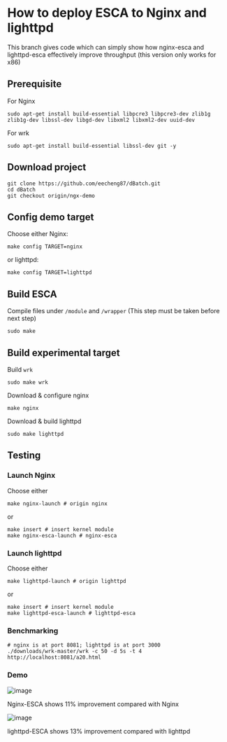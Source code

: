 # How to deploy ESCA to Nginx and lighttpd
This branch gives code which can simply show how nginx-esca and lighttpd-esca effectively improve throughput (this version only works for x86)

## Prerequisite
For Nginx
```
sudo apt-get install build-essential libpcre3 libpcre3-dev zlib1g zlib1g-dev libssl-dev libgd-dev libxml2 libxml2-dev uuid-dev
```

For wrk
```
sudo apt-get install build-essential libssl-dev git -y
```

## Download project
```
git clone https://github.com/eecheng87/dBatch.git
cd dBatch
git checkout origin/ngx-demo
```

## Config demo target
Choose either Nginx:
```
make config TARGET=nginx
```
or lighttpd:
```
make config TARGET=lighttpd
```

## Build ESCA
Compile files under `/module` and `/wrapper` (This step must be taken before next step)
```
sudo make
```

## Build experimental target
Build `wrk`
```
sudo make wrk
```
Download & configure nginx
```
make nginx
```
Download & build lighttpd
```
sudo make lighttpd
```

## Testing

### Launch Nginx
Choose either
```
make nginx-launch # origin nginx
```
or
```
make insert # insert kernel module
make nginx-esca-launch # nginx-esca
```
### Launch lighttpd
Choose either
```
make lighttpd-launch # origin lighttpd
```
or
```
make insert # insert kernel module
make lighttpd-esca-launch # lighttpd-esca
```

### Benchmarking
```
# nginx is at port 8081; lighttpd is at port 3000
./downloads/wrk-master/wrk -c 50 -d 5s -t 4 http://localhost:8081/a20.html
```
### Demo
![image](https://github.com/eecheng87/dBatch/blob/ngx-demo/demo.gif)

Nginx-ESCA shows 11% improvement compared with Nginx

![image](https://github.com/eecheng87/dBatch/blob/ngx-demo/light-demo.gif)

lighttpd-ESCA shows 13% improvement compared with lighttpd

